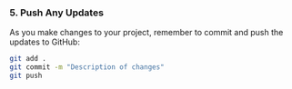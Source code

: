 
### **5. Push Any Updates**

As you make changes to your project, remember to commit and push the updates to GitHub:

```bash
git add .
git commit -m "Description of changes"
git push
